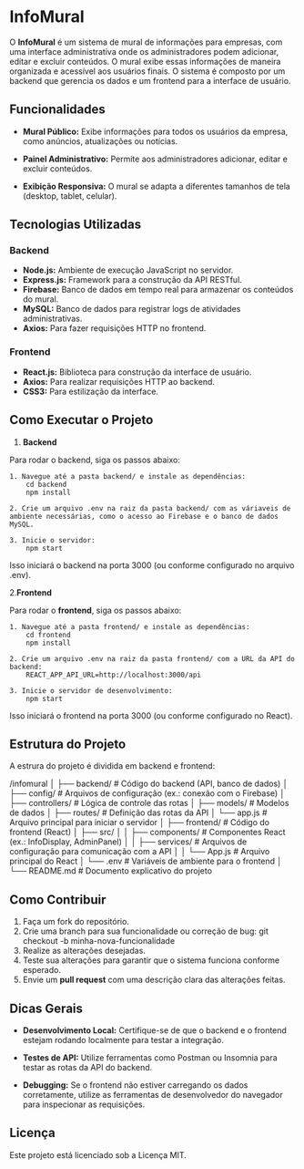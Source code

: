 # InfoMural

O **InfoMural** é um sistema de mural de informações para empresas, com uma interface administrativa onde os administradores podem adicionar, editar e excluir conteúdos. O mural exibe essas informações de maneira organizada e acessível aos usuários finais. O sistema é composto por um backend que gerencia os dados e um frontend para a interface de usuário.

## Funcionalidades

* **Mural Público:** Exibe informações para todos os usuários da empresa, como anúncios, atualizações ou notícias.

* **Painel Administrativo:** Permite aos administradores adicionar, editar e excluir conteúdos.

* **Exibição Responsiva:** O mural se adapta a diferentes tamanhos de tela (desktop, tablet, celular).

## Tecnologias Utilizadas

### Backend

* **Node.js:** Ambiente de execução JavaScript no servidor.
* **Express.js:** Framework para a construção da API RESTful.
* **Firebase:** Banco de dados em tempo real para armazenar os conteúdos do mural.
* **MySQL:** Banco de dados para registrar logs de atividades administrativas.
* **Axios:** Para fazer requisições HTTP no frontend.

### Frontend

* **React.js:** Biblioteca para construção da interface de usuário.
* **Axios:** Para realizar requisições HTTP ao backend.
* **CSS3:** Para estilização da interface.

## Como Executar o Projeto

1. **Backend**

Para rodar o backend, siga os passos abaixo:

    1. Navegue até a pasta backend/ e instale as dependências:
        cd backend
        npm install

    2. Crie um arquivo .env na raiz da pasta backend/ com as váriaveis de ambiente necessárias, como o acesso ao Firebase e o banco de dados MySQL.

    3. Inicie o servidor:
        npm start

Isso iniciará o backend na porta 3000 (ou conforme configurado no arquivo .env).

2.**Frontend**

Para rodar o **frontend**, siga os passos abaixo:

    1. Navegue até a pasta frontend/ e instale as dependências:
        cd frontend
        npm install

    2. Crie um arquivo .env na raiz da pasta frontend/ com a URL da API do backend:
        REACT_APP_API_URL=http://localhost:3000/api

    3. Inicie o servidor de desenvolvimento:
        npm start

Isso iniciará o frontend na porta 3000 (ou conforme configurado no React).

## Estrutura do Projeto

A estrura do projeto é dividida em backend e frontend:

/infomural
│
├── backend/           # Código do backend (API, banco de dados)
│   ├── config/         # Arquivos de configuração (ex.: conexão com o Firebase)
│   ├── controllers/    # Lógica de controle das rotas
│   ├── models/         # Modelos de dados
│   ├── routes/         # Definição das rotas da API
│   └── app.js          # Arquivo principal para iniciar o servidor
│
├── frontend/           # Código do frontend (React)
│   ├── src/
│   │   ├── components/ # Componentes React (ex.: InfoDisplay, AdminPanel)
│   │   ├── services/   # Arquivos de configuração para comunicação com a API
│   │   └── App.js      # Arquivo principal do React
│   └── .env            # Variáveis de ambiente para o frontend
│
└── README.md           # Documento explicativo do projeto

## Como Contribuir

1. Faça um fork do repositório.
2. Crie uma branch para sua funcionalidade ou correção de bug:
    git checkout -b minha-nova-funcionalidade
3. Realize as alterações desejadas.
4. Teste sua alterações para garantir que o sistema funciona conforme esperado.
5. Envie um **pull request** com uma descrição clara das alterações feitas.

## Dicas Gerais

* **Desenvolvimento Local:** Certifique-se de que o backend e o frontend estejam rodando localmente para testar a integração.

* **Testes de API:** Utilize ferramentas como Postman ou Insomnia para testar as rotas da API do backend.

* **Debugging:** Se o frontend não estiver carregando os dados corretamente, utilize as ferramentas de desenvolvedor do navegador para inspecionar as requisições.

## Licença

Este projeto está licenciado sob a Licença MIT.
